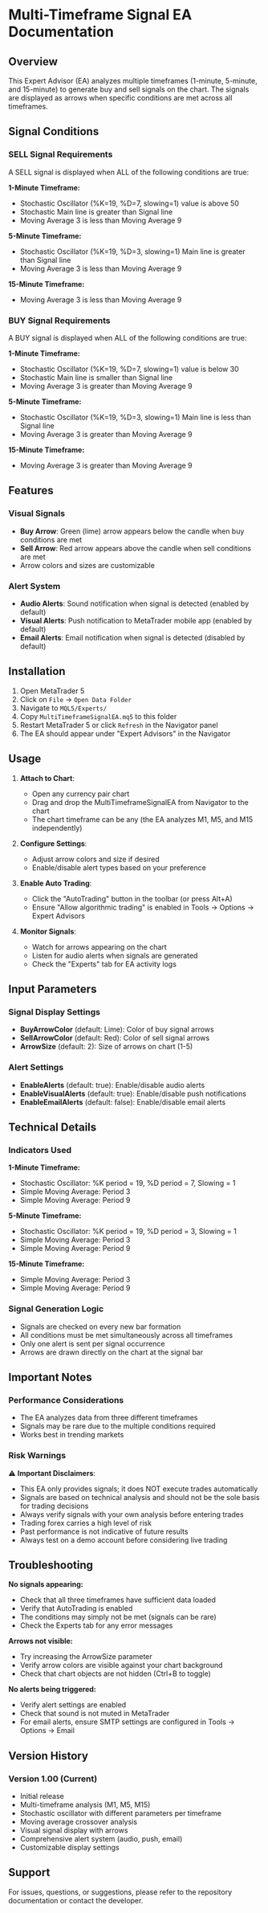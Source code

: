 # Multi-Timeframe Signal EA Documentation

## Overview
This Expert Advisor (EA) analyzes multiple timeframes (1-minute, 5-minute, and 15-minute) to generate buy and sell signals on the chart. The signals are displayed as arrows when specific conditions are met across all timeframes.

## Signal Conditions

### SELL Signal Requirements
A SELL signal is displayed when ALL of the following conditions are true:

**1-Minute Timeframe:**
- Stochastic Oscillator (%K=19, %D=7, slowing=1) value is above 50
- Stochastic Main line is greater than Signal line
- Moving Average 3 is less than Moving Average 9

**5-Minute Timeframe:**
- Stochastic Oscillator (%K=19, %D=3, slowing=1) Main line is greater than Signal line
- Moving Average 3 is less than Moving Average 9

**15-Minute Timeframe:**
- Moving Average 3 is less than Moving Average 9

### BUY Signal Requirements
A BUY signal is displayed when ALL of the following conditions are true:

**1-Minute Timeframe:**
- Stochastic Oscillator (%K=19, %D=7, slowing=1) value is below 30
- Stochastic Main line is smaller than Signal line
- Moving Average 3 is greater than Moving Average 9

**5-Minute Timeframe:**
- Stochastic Oscillator (%K=19, %D=3, slowing=1) Main line is less than Signal line
- Moving Average 3 is greater than Moving Average 9

**15-Minute Timeframe:**
- Moving Average 3 is greater than Moving Average 9

## Features

### Visual Signals
- **Buy Arrow**: Green (lime) arrow appears below the candle when buy conditions are met
- **Sell Arrow**: Red arrow appears above the candle when sell conditions are met
- Arrow colors and sizes are customizable

### Alert System
- **Audio Alerts**: Sound notification when signal is detected (enabled by default)
- **Visual Alerts**: Push notification to MetaTrader mobile app (enabled by default)
- **Email Alerts**: Email notification when signal is detected (disabled by default)

## Installation

1. Open MetaTrader 5
2. Click on `File` → `Open Data Folder`
3. Navigate to `MQL5/Experts/`
4. Copy `MultiTimeframeSignalEA.mq5` to this folder
5. Restart MetaTrader 5 or click `Refresh` in the Navigator panel
6. The EA should appear under "Expert Advisors" in the Navigator

## Usage

1. **Attach to Chart**:
   - Open any currency pair chart
   - Drag and drop the MultiTimeframeSignalEA from Navigator to the chart
   - The chart timeframe can be any (the EA analyzes M1, M5, and M15 independently)

2. **Configure Settings**:
   - Adjust arrow colors and size if desired
   - Enable/disable alert types based on your preference

3. **Enable Auto Trading**:
   - Click the "AutoTrading" button in the toolbar (or press Alt+A)
   - Ensure "Allow algorithmic trading" is enabled in Tools → Options → Expert Advisors

4. **Monitor Signals**:
   - Watch for arrows appearing on the chart
   - Listen for audio alerts when signals are generated
   - Check the "Experts" tab for EA activity logs

## Input Parameters

### Signal Display Settings
- **BuyArrowColor** (default: Lime): Color of buy signal arrows
- **SellArrowColor** (default: Red): Color of sell signal arrows
- **ArrowSize** (default: 2): Size of arrows on chart (1-5)

### Alert Settings
- **EnableAlerts** (default: true): Enable/disable audio alerts
- **EnableVisualAlerts** (default: true): Enable/disable push notifications
- **EnableEmailAlerts** (default: false): Enable/disable email alerts

## Technical Details

### Indicators Used

**1-Minute Timeframe:**
- Stochastic Oscillator: %K period = 19, %D period = 7, Slowing = 1
- Simple Moving Average: Period 3
- Simple Moving Average: Period 9

**5-Minute Timeframe:**
- Stochastic Oscillator: %K period = 19, %D period = 3, Slowing = 1
- Simple Moving Average: Period 3
- Simple Moving Average: Period 9

**15-Minute Timeframe:**
- Simple Moving Average: Period 3
- Simple Moving Average: Period 9

### Signal Generation Logic
- Signals are checked on every new bar formation
- All conditions must be met simultaneously across all timeframes
- Only one alert is sent per signal occurrence
- Arrows are drawn directly on the chart at the signal bar

## Important Notes

### Performance Considerations
- The EA analyzes data from three different timeframes
- Signals may be rare due to the multiple conditions required
- Works best in trending markets

### Risk Warnings
⚠️ **Important Disclaimers**:
- This EA only provides signals; it does NOT execute trades automatically
- Signals are based on technical analysis and should not be the sole basis for trading decisions
- Always verify signals with your own analysis before entering trades
- Trading forex carries a high level of risk
- Past performance is not indicative of future results
- Always test on a demo account before considering live trading

## Troubleshooting

**No signals appearing:**
- Check that all three timeframes have sufficient data loaded
- Verify that AutoTrading is enabled
- The conditions may simply not be met (signals can be rare)
- Check the Experts tab for any error messages

**Arrows not visible:**
- Try increasing the ArrowSize parameter
- Verify arrow colors are visible against your chart background
- Check that chart objects are not hidden (Ctrl+B to toggle)

**No alerts being triggered:**
- Verify alert settings are enabled
- Check that sound is not muted in MetaTrader
- For email alerts, ensure SMTP settings are configured in Tools → Options → Email

## Version History

### Version 1.00 (Current)
- Initial release
- Multi-timeframe analysis (M1, M5, M15)
- Stochastic oscillator with different parameters per timeframe
- Moving average crossover analysis
- Visual signal display with arrows
- Comprehensive alert system (audio, push, email)
- Customizable display settings

## Support

For issues, questions, or suggestions, please refer to the repository documentation or contact the developer.
